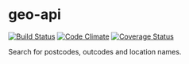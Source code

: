 geo-api
=======

[![Build Status](https://travis-ci.org/NHSChoices/geo-api.png?branch=master)](https://travis-ci.org/NHSChoices/geo-api)
[![Code Climate](https://codeclimate.com/github/NHSChoices/geo-api.png)](https://codeclimate.com/github/NHSChoices/geo-api)
[![Coverage Status](https://coveralls.io/repos/NHSChoices/geo-api/badge.png)](https://coveralls.io/r/NHSChoices/geo-api)

Search for postcodes, outcodes and location names.
